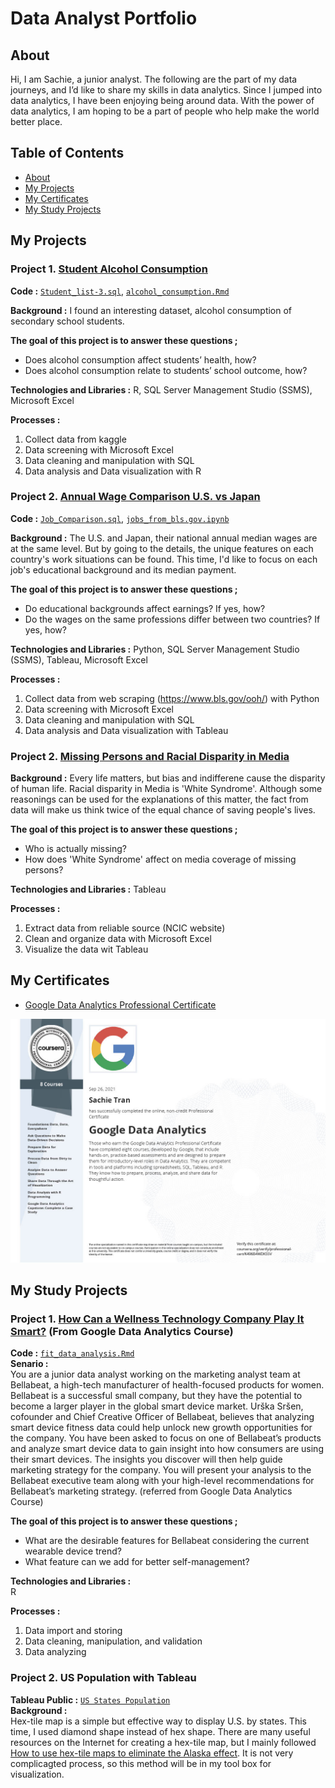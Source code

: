 # Data Analyst Portfolio

## About
Hi, I am Sachie, a junior analyst. The following are the part of my data journeys, and I’d like to share my skills in data analytics. Since I jumped into data analytics, I have been enjoying being around data. With the power of data analytics, I am hoping to be a part of people who help make the world better place.

## Table of Contents

- [About](#about)
- [My Projects](#my-projects)
- [My Certificates](#my-certificates)
- [My Study Projects](#my-study-projects)

## My Projects

### Project 1. [Student Alcohol Consumption](https://github.com/sara1594/Data_Analyst_Portfolio/tree/main/My_Projects/Student%20Alcohol%20Consumption)
**Code :** [`Student_list-3.sql`](https://github.com/sara1594/Data_Analyst_Portfolio/blob/b4995307911ca67ad2d8dba3dd5683a7ae8cc3fd/My_Projects/Student%20Alcohol%20Consumption/Student_list_3.sql),
[`alcohol_consumption.Rmd`]()   

**Background :** 
I found an interesting dataset, alcohol consumption of secondary school students. 

**The goal of this project is to answer these questions ;**
- Does alcohol consumption affect students’ health, how?
- Does alcohol consumption relate to students’ school outcome, how?

**Technologies and Libraries :** 
R, SQL Server Management Studio (SSMS), Microsoft Excel

**Processes :**
1) Collect data from kaggle 
2) Data screening with Microsoft Excel
3) Data cleaning and manipulation with SQL
4) Data analysis and Data visualization with R


### Project 2. [Annual Wage Comparison U.S. vs Japan](https://github.com/sara1594/Data_Analyst_Portfolio/tree/main/My_Projects/Annual%20Wage%20Comparison%20U.S.%20vs%20Japan)
**Code :** [`Job_Comparison.sql`](https://github.com/sara1594/Data_Analyst_Portfolio/blob/f93ab91018bb79e83d023e0718e198035da2a2f2/My_Projects/Annual%20Wage%20Comparison%20U.S.%20vs%20Japan/Job_Comparison.sql),
[`jobs_from_bls.gov.ipynb`](https://github.com/sara1594/Data_Analyst_Portfolio/blob/f93ab91018bb79e83d023e0718e198035da2a2f2/My_Projects/Annual%20Wage%20Comparison%20U.S.%20vs%20Japan/jobs_from_bls.gov.ipynb)   

**Background :** 
The U.S. and Japan, their national annual median wages are at the same level. But by going to the details, the unique features on each country's work situations can be found. This time, I'd like to focus on each job's educational background and its median payment.

**The goal of this project is to answer these questions ;**
- Do educational backgrounds affect earnings? If yes, how?
- Do the wages on the same professions differ between two countries? If yes, how?

**Technologies and Libraries :** 
Python, SQL Server Management Studio (SSMS), Tableau, Microsoft Excel

**Processes :**
1) Collect data from web scraping (https://www.bls.gov/ooh/) with Python
2) Data screening with Microsoft Excel
3) Data cleaning and manipulation with SQL
4) Data analysis and Data visualization with Tableau

### Project 2. [Missing Persons and Racial Disparity in Media](https://github.com/sara1594/Data_Analyst_Portfolio/tree/main/My_Projects/Missing%20Persons%20and%20Racial%20Disparity%20in%20Media)
  
**Background :**
Every life matters, but bias and indifferene cause the disparity of human life. Racial disparity in Media is 'White Syndrome'. Although some reasonings can be used for the explanations of this matter, the fact from data will make us think twice of the equal chance of saving people's lives. 

**The goal of this project is to answer these questions ;** 
- Who is actually missing?
- How does 'White Syndrome' affect on media coverage of missing persons?

**Technologies and Libraries :** 
Tableau

**Processes :**
1) Extract data from reliable source (NCIC website)
2) Clean and organize data with Microsoft Excel
3) Visualize the data wit Tableau



## My Certificates

- [Google Data Analytics Professional Certificate](https://www.coursera.org/professional-certificates/google-data-analytics)   

![Google Data Analytics Professional Certificate](https://github.com/sara1594/Data_Analyst_Portfolio/blob/ceeb987983d7fd4f3edfa3114952cd5305d88291/Certificate(Google%20Data%20Analytics).jpg)


## My Study Projects
### Project 1. [How Can a Wellness Technology Company Play It Smart?](https://github.com/sara1594/Data_Analyst_Portfolio/tree/main/My_Study_Projects/How%20Can%20a%20Wellness%20Technology%20Company%20Play%20It%20Smart%3F) (From Google Data Analytics Course)
**Code :** [`fit_data_analysis.Rmd`](https://github.com/sara1594/Data_Analyst_Portfolio/blob/94b3eefe433b33e5f1631935ffca1e9c8faed628/My_Study_Projects/How%20Can%20a%20Wellness%20Technology%20Company%20Play%20It%20Smart%3F/fit_data_analysis.Rmd)   
**Senario :**   
You are a junior data analyst working on the marketing analyst team at Bellabeat, a high-tech manufacturer of health-focused products for women. Bellabeat is a successful small company, but they have the potential to become a larger player in the global smart device market. Urška Sršen, cofounder and Chief Creative Officer of Bellabeat, believes that analyzing smart device fitness data could help unlock new growth opportunities for the company. You have been asked to focus on one of Bellabeat’s products and analyze smart device data to gain insight into how consumers are using their smart devices. The insights you discover will then help guide marketing strategy for the company. You will present your analysis to the Bellabeat executive team along with your high-level recommendations for Bellabeat’s marketing strategy. (referred from Google Data Analytics Course)

**The goal of this project is to answer these questions ;** 
- What are the desirable features for Bellabeat considering the current wearable device trend?
- What feature can we add for better self-management?

**Technologies and Libraries :**    
R

**Processes :** 
1) Data import and storing
2) Data cleaning, manipulation, and validation
3) Data analyzing

### Project 2. US Population with Tableau
**Tableau Public :** [`US States Population`](https://public.tableau.com/app/profile/sachie.tran/viz/USStatesPopulation_16334518073820/Dashboard1)   
**Background :**  
Hex-tile map is a simple but effective way to display U.S. by states. This time, I used diamond shape instead of hex shape.
There are many useful resources on the Internet for creating a hex-tile map, but I mainly followed [How to use hex-tile maps to eliminate the Alaska effect](https://www.tableau.com/about/blog/2017/1/viz-whiz-hex-tile-maps-64713). It is not very complicagted process, so this method will be in my tool box for visualization.
